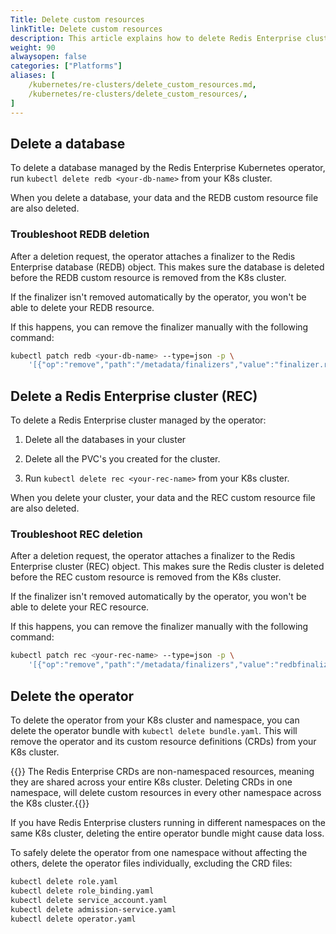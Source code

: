 ```yaml
---
Title: Delete custom resources
linkTitle: Delete custom resources
description: This article explains how to delete Redis Enterprise clusters and Redis Enterprise databases from your Kubernetes environment.
weight: 90
alwaysopen: false
categories: ["Platforms"]
aliases: [
    /kubernetes/re-clusters/delete_custom_resources.md,
    /kubernetes/re-clusters/delete_custom_resources/,
]
---
```


## Delete a database

To delete a database managed by the Redis Enterprise Kubernetes operator, run `kubectl delete redb <your-db-name>` from your K8s cluster.

When you delete a database, your data and the REDB custom resource file are also deleted.

### Troubleshoot REDB deletion

After a deletion request, the operator attaches a finalizer to the Redis Enterprise database (REDB) object. This makes sure the database is deleted before the REDB custom resource is removed from the K8s cluster.

If the finalizer isn't removed automatically by the operator, you won't be able to delete your REDB resource.

If this happens, you can remove the finalizer manually with the following command:

```sh
kubectl patch redb <your-db-name> --type=json -p \
    '[{"op":"remove","path":"/metadata/finalizers","value":"finalizer.redisenterprisedatabases.app.redislabs.com"}]'
```

## Delete a Redis Enterprise cluster (REC)

To delete a Redis Enterprise cluster managed by the operator:

1. Delete all the databases in your cluster

1. Delete all the PVC's you created for the cluster.

1. Run `kubectl delete rec <your-rec-name>` from your K8s cluster.

When you delete your cluster, your data and the REC custom resource file are also deleted.

### Troubleshoot REC deletion

After a deletion request, the operator attaches a finalizer to the Redis Enterprise cluster (REC) object. This makes sure the Redis cluster is deleted before the REC custom resource is removed from the K8s cluster.

If the finalizer isn't removed automatically by the operator, you won't be able to delete your REC resource.

If this happens, you can remove the finalizer manually with the following command:

```sh
kubectl patch rec <your-rec-name> --type=json -p \
    '[{"op":"remove","path":"/metadata/finalizers","value":"redbfinalizer.redisenterpriseclusters.app.redislabs.com"}]'
```

## Delete the operator

To delete the operator from your K8s cluster and namespace, you can delete the operator bundle with `kubectl delete bundle.yaml`. This will remove the operator and its custom resource definitions (CRDs) from your K8s cluster.

{{<warning>}} The Redis Enterprise CRDs are non-namespaced resources, meaning they are shared across your entire K8s cluster. Deleting CRDs in one namespace, will delete custom resources in every other namespace across the K8s cluster.{{</warning>}}

If you have Redis Enterprise clusters running in different namespaces on the same K8s cluster, deleting the entire operator bundle might cause data loss.

To safely delete the operator from one namespace without affecting the others, delete the operator files individually, excluding the CRD files:

```sh
kubectl delete role.yaml
kubectl delete role_binding.yaml
kubectl delete service_account.yaml
kubectl delete admission-service.yaml
kubectl delete operator.yaml
```
